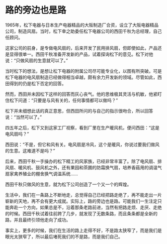# 路的旁边也是路

1965年，松下电器与日本生产电器精品的大阪制造厂合资，设立了大阪电器精品公司，制造风扇。当时，松下幸之助委任松下电器公司的西田千秋为总经理，自己任顾问。 

这家公司的前身，是专做电风扇的，后来开发了民用排风扇，但即使如此，产品还是显得很单一。西田千秋准备开发新的产品，试着探询松下的意见。松下对他说：“只做风扇的生意就可以了。” 

当时松下的想法，是想让松下电器的附属公司尽可能专业化，以图有所突破。可是松下电器的电风扇制造已经做得相当卓越，颇有余力开发新的领域。尽管如此，西田得到的仍是松下否定的回答。 

然而，西田并未因松下这样的回答而灰心丧气。他的思维极其灵活与机敏，他紧盯住松下问道：“只要是与风有关的，任何事情都可以做吗？” 

松下并未细想此话的真正意思，但西田所问的与自己的指示很吻合，所以回答说：“当然可以了。” 

四五年之后，松下又到这家工厂视察，看到厂里在生产暖风机，便问西田：“这是电风扇吗？” 

西田说：“不是，但它和风有关。电风扇是冷风，这个是暖风，你说过要我们做风的生意。这难道不是吗？” 

后来，西田千秋一手操办的松下精工的风家族，已经非常丰富了。除了电风扇、排风扇、暖风机、鼓风机之外，还有果园和茶圃的防霜换气扇，培养香菇用的调温气扇家禽养殖业的棚舍换气调温系统…… 

西田千秋只做风的生意，就为松下公司创造了一个又一个的辉煌。 

生活中，我们在一条路上不断地走，总觉得自己已经把路走绝了，再不能走出一片崭新的天地，再不会有更大成就。实际上，路的旁边也是路。可能我们一生注定只能奔赴一个方向，如果总是不，沿着那条老路前进，当然有把路走烦、走厌、走绝的时候。西田千秋试着往前跨了几步，就发现了无数条路，而且条条都是全新的路，并且最终引领他走向了成功。 

事实上，更多的时候，我们在生活的路上走得不好，不是路太狭窄了，而是我们是眼光太狭窄了，所以最后堵死我们的不是路，而是我们自己。
 